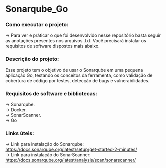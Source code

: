 # Sonarqube_Go  

### Como executar o projeto:  
-> Para ver e práticar o que foi desenvolvido nesse repositório basta seguir as 
anotações presentes nos arquivos .txt. Você precisará instalar os requisitos
de software dispostos mais abaixo.  

### Descrição do projeto:  
Esse projeto tem o objetivo de usar o Sonarqube em uma pequena aplicação Go, testando os 
conceitos da ferramenta, como validação de cobertura de código por testes, detecção de bugs
e vulnerabilidades.   

### Requisitos de software e bibliotecas:  
-> Sonarqube.    
-> Docker.  
-> SonarScanner.    
-> Go  

### Links úteis:  
-> Link para instalação do Sonarqube: https://docs.sonarqube.org/latest/setup/get-started-2-minutes/       
-> Link para instalação do SonarScanner: https://docs.sonarqube.org/latest/analysis/scan/sonarscanner/
  
